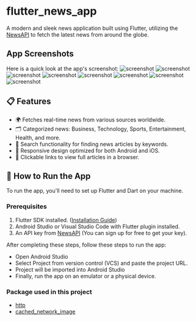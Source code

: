 # flutter_news_app

A modern and sleek news application built using Flutter, utilizing the [NewsAPI](https://newsapi.org/) to fetch the latest news from around the globe.


## App Screenshots

Here is a quick look at the app's screenshot:
![screenshot](assets/images/ss1.png)
![screenshot](assets/images/ss2.png)
![screenshot](assets/images/ss3.png)
![screenshot](assets/images/ss4%20(2).png)
![screenshot](assets/images/ss5.png)
![screenshot](assets/images/ss6.png)
![screenshot](assets/images/ss7.png)
![screenshot](assets/images/ss8.png)




## 📋 Features

- 🌍 Fetches real-time news from various sources worldwide.
- 🗂 Categorized news: Business, Technology, Sports, Entertainment, Health, and more.
- 🔎 Search functionality for finding news articles by keywords.
- 📱 Responsive design optimized for both Android and iOS.
- 🔗 Clickable links to view full articles in a browser.


## 🚀 How to Run the App

To run the app, you'll need to set up Flutter and Dart on your machine.


### Prerequisites

1. Flutter SDK installed. ([Installation Guide](https://docs.flutter.dev/get-started/install))
2. Android Studio or Visual Studio Code with Flutter plugin installed.
3. An API key from [NewsAPI](https://newsapi.org/) (You can sign up for free to get your key).

After completing these steps, follow these steps to run the app:
- Open Android Studio
- Select Project from version control (VCS) and paste the project URL.
- Project will be imported into Android Studio
- Finally, run the app on an emulator or a physical device.

### Package used in this project
- [http](https://pub.dev/packages/http/install)
- [cached_network_image](https://pub.dev/packages/cached_network_image/install)




